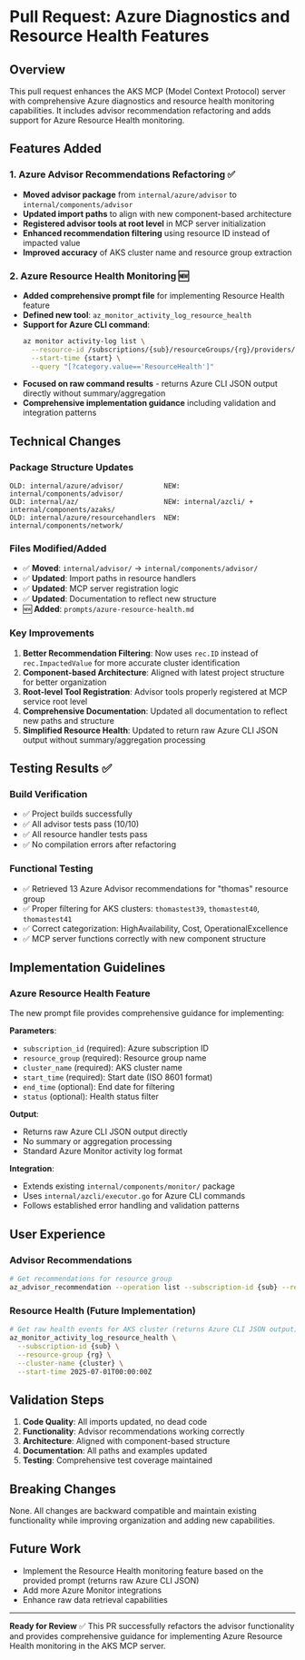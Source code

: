 # Pull Request: Azure Diagnostics and Resource Health Features

## Overview
This pull request enhances the AKS MCP (Model Context Protocol) server with comprehensive Azure diagnostics and resource health monitoring capabilities. It includes advisor recommendation refactoring and adds support for Azure Resource Health monitoring.

## Features Added

### 1. Azure Advisor Recommendations Refactoring ✅
- **Moved advisor package** from `internal/azure/advisor` to `internal/components/advisor`
- **Updated import paths** to align with new component-based architecture
- **Registered advisor tools at root level** in MCP server initialization
- **Enhanced recommendation filtering** using resource ID instead of impacted value
- **Improved accuracy** of AKS cluster name and resource group extraction

### 2. Azure Resource Health Monitoring 🆕
- **Added comprehensive prompt file** for implementing Resource Health feature
- **Defined new tool**: `az_monitor_activity_log_resource_health`
- **Support for Azure CLI command**: 
  ```bash
  az monitor activity-log list \
    --resource-id /subscriptions/{sub}/resourceGroups/{rg}/providers/Microsoft.ContainerService/managedClusters/{cluster} \
    --start-time {start} \
    --query "[?category.value=='ResourceHealth']"
  ```
- **Focused on raw command results** - returns Azure CLI JSON output directly without summary/aggregation
- **Comprehensive implementation guidance** including validation and integration patterns

## Technical Changes

### Package Structure Updates
```
OLD: internal/azure/advisor/          NEW: internal/components/advisor/
OLD: internal/az/                     NEW: internal/azcli/ + internal/components/azaks/
OLD: internal/azure/resourcehandlers  NEW: internal/components/network/
```

### Files Modified/Added
- ✅ **Moved**: `internal/advisor/` → `internal/components/advisor/`
- ✅ **Updated**: Import paths in resource handlers
- ✅ **Updated**: MCP server registration logic
- ✅ **Updated**: Documentation to reflect new structure
- 🆕 **Added**: `prompts/azure-resource-health.md`

### Key Improvements
1. **Better Recommendation Filtering**: Now uses `rec.ID` instead of `rec.ImpactedValue` for more accurate cluster identification
2. **Component-based Architecture**: Aligned with latest project structure for better organization
3. **Root-level Tool Registration**: Advisor tools properly registered at MCP service root level
4. **Comprehensive Documentation**: Updated all documentation to reflect new paths and structure
5. **Simplified Resource Health**: Updated to return raw Azure CLI JSON output without summary/aggregation processing

## Testing Results ✅

### Build Verification
- ✅ Project builds successfully
- ✅ All advisor tests pass (10/10)
- ✅ All resource handler tests pass
- ✅ No compilation errors after refactoring

### Functional Testing
- ✅ Retrieved 13 Azure Advisor recommendations for "thomas" resource group
- ✅ Proper filtering for AKS clusters: `thomastest39`, `thomastest40`, `thomastest41`
- ✅ Correct categorization: HighAvailability, Cost, OperationalExcellence
- ✅ MCP server functions correctly with new component structure

## Implementation Guidelines

### Azure Resource Health Feature
The new prompt file provides comprehensive guidance for implementing:

**Parameters**:
- `subscription_id` (required): Azure subscription ID
- `resource_group` (required): Resource group name
- `cluster_name` (required): AKS cluster name  
- `start_time` (required): Start date (ISO 8601 format)
- `end_time` (optional): End date for filtering
- `status` (optional): Health status filter

**Output**:
- Returns raw Azure CLI JSON output directly
- No summary or aggregation processing
- Standard Azure Monitor activity log format

**Integration**:
- Extends existing `internal/components/monitor/` package
- Uses `internal/azcli/executor.go` for Azure CLI commands
- Follows established error handling and validation patterns

## User Experience

### Advisor Recommendations
```bash
# Get recommendations for resource group
az_advisor_recommendation --operation list --subscription-id {sub} --resource-group thomas
```

### Resource Health (Future Implementation)
```bash
# Get raw health events for AKS cluster (returns Azure CLI JSON output)
az_monitor_activity_log_resource_health \
  --subscription-id {sub} \
  --resource-group {rg} \
  --cluster-name {cluster} \
  --start-time 2025-07-01T00:00:00Z
```

## Validation Steps

1. **Code Quality**: All imports updated, no dead code
2. **Functionality**: Advisor recommendations working correctly
3. **Architecture**: Aligned with component-based structure
4. **Documentation**: All paths and examples updated
5. **Testing**: Comprehensive test coverage maintained

## Breaking Changes
None. All changes are backward compatible and maintain existing functionality while improving organization and adding new capabilities.

## Future Work
- Implement the Resource Health monitoring feature based on the provided prompt (returns raw Azure CLI JSON)
- Add more Azure Monitor integrations
- Enhance raw data retrieval capabilities

---

**Ready for Review** ✅
This PR successfully refactors the advisor functionality and provides comprehensive guidance for implementing Azure Resource Health monitoring in the AKS MCP server.
